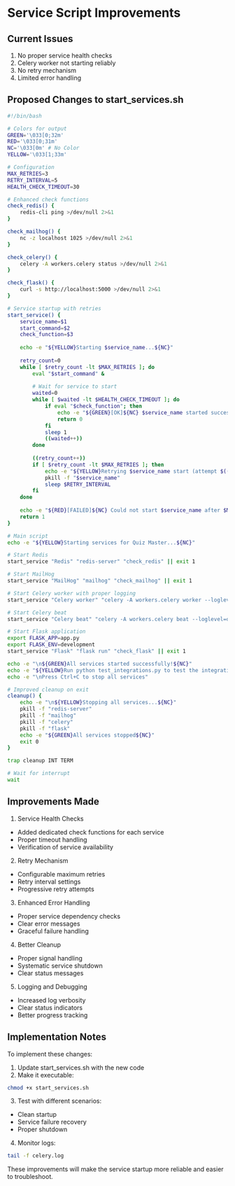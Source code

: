 # Service Script Improvements

## Current Issues
1. No proper service health checks
2. Celery worker not starting reliably
3. No retry mechanism
4. Limited error handling

## Proposed Changes to start_services.sh

```bash
#!/bin/bash

# Colors for output
GREEN='\033[0;32m'
RED='\033[0;31m'
NC='\033[0m' # No Color
YELLOW='\033[1;33m'

# Configuration
MAX_RETRIES=3
RETRY_INTERVAL=5
HEALTH_CHECK_TIMEOUT=30

# Enhanced check functions
check_redis() {
    redis-cli ping >/dev/null 2>&1
}

check_mailhog() {
    nc -z localhost 1025 >/dev/null 2>&1
}

check_celery() {
    celery -A workers.celery status >/dev/null 2>&1
}

check_flask() {
    curl -s http://localhost:5000 >/dev/null 2>&1
}

# Service startup with retries
start_service() {
    service_name=$1
    start_command=$2
    check_function=$3
    
    echo -e "${YELLOW}Starting $service_name...${NC}"
    
    retry_count=0
    while [ $retry_count -lt $MAX_RETRIES ]; do
        eval "$start_command" &
        
        # Wait for service to start
        waited=0
        while [ $waited -lt $HEALTH_CHECK_TIMEOUT ]; do
            if eval "$check_function"; then
                echo -e "${GREEN}[OK]${NC} $service_name started successfully"
                return 0
            fi
            sleep 1
            ((waited++))
        done
        
        ((retry_count++))
        if [ $retry_count -lt $MAX_RETRIES ]; then
            echo -e "${YELLOW}Retrying $service_name start (attempt $((retry_count + 1))/${MAX_RETRIES})${NC}"
            pkill -f "$service_name"
            sleep $RETRY_INTERVAL
        fi
    done
    
    echo -e "${RED}[FAILED]${NC} Could not start $service_name after $MAX_RETRIES attempts"
    return 1
}

# Main script
echo -e "${YELLOW}Starting services for Quiz Master...${NC}"

# Start Redis
start_service "Redis" "redis-server" "check_redis" || exit 1

# Start MailHog
start_service "MailHog" "mailhog" "check_mailhog" || exit 1

# Start Celery worker with proper logging
start_service "Celery worker" "celery -A workers.celery worker --loglevel=debug" "check_celery" || exit 1

# Start Celery beat
start_service "Celery beat" "celery -A workers.celery beat --loglevel=debug" "check_celery" || exit 1

# Start Flask application
export FLASK_APP=app.py
export FLASK_ENV=development
start_service "Flask" "flask run" "check_flask" || exit 1

echo -e "\n${GREEN}All services started successfully!${NC}"
echo -e "${YELLOW}Run python test_integrations.py to test the integration${NC}"
echo -e "\nPress Ctrl+C to stop all services"

# Improved cleanup on exit
cleanup() {
    echo -e "\n${YELLOW}Stopping all services...${NC}"
    pkill -f "redis-server"
    pkill -f "mailhog"
    pkill -f "celery"
    pkill -f "flask"
    echo -e "${GREEN}All services stopped${NC}"
    exit 0
}

trap cleanup INT TERM

# Wait for interrupt
wait
```

## Improvements Made

1. Service Health Checks
- Added dedicated check functions for each service
- Proper timeout handling
- Verification of service availability

2. Retry Mechanism
- Configurable maximum retries
- Retry interval settings
- Progressive retry attempts

3. Enhanced Error Handling
- Proper service dependency checks
- Clear error messages
- Graceful failure handling

4. Better Cleanup
- Proper signal handling
- Systematic service shutdown
- Clear status messages

5. Logging and Debugging
- Increased log verbosity
- Clear status indicators
- Better progress tracking

## Implementation Notes

To implement these changes:

1. Update start_services.sh with the new code
2. Make it executable:
```bash
chmod +x start_services.sh
```

3. Test with different scenarios:
- Clean startup
- Service failure recovery
- Proper shutdown

4. Monitor logs:
```bash
tail -f celery.log
```

These improvements will make the service startup more reliable and easier to troubleshoot.